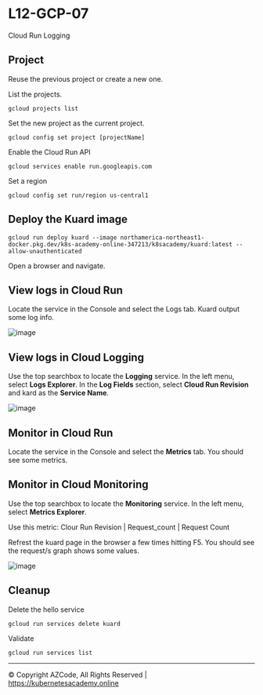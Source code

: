# L12-GCP-07

Cloud Run Logging

## Project

Reuse the previous project or create a new one.

List the projects.

    gcloud projects list

Set the new project as the current project.

    gcloud config set project [projectName]

Enable the Cloud Run API

    gcloud services enable run.googleapis.com

Set a region

    gcloud config set run/region us-central1

## Deploy the Kuard image

    gcloud run deploy kuard --image northamerica-northeast1-docker.pkg.dev/k8s-academy-online-347213/k8sacademy/kuard:latest --allow-unauthenticated

Open a browser and navigate.

## View logs in Cloud Run

Locate the service in the Console and select the Logs tab.  Kuard output some log info.

![image](https://kubernetesacademy.online/wp-content/uploads/2022/07/L12-GCP-07-01.png)

## View logs in Cloud Logging

Use the top searchbox to locate the **Logging** service. In the left menu, select **Logs Explorer**.
In the **Log Fields** section, select **Cloud Run Revision** and kard as the **Service Name**.

![image](https://kubernetesacademy.online/wp-content/uploads/2022/07/L12-GCP-07-02.png)

## Monitor in Cloud Run

Locate the service in the Console and select the **Metrics** tab.  You should see some metrics.

## Monitor in Cloud Monitoring

Use the top searchbox to locate the **Monitoring** service. In the left menu, select **Metrics Explorer**.

Use this metric: Clour Run Revision | Request_count | Request Count

Refrest the kuard page in the browser a few times hitting F5. You should see the request/s graph shows some values.

![image](https://kubernetesacademy.online/wp-content/uploads/2022/07/L12-GCP-07-03.png)

## Cleanup

Delete the hello service

    gcloud run services delete kuard

Validate

    gcloud run services list 

---

© Copyright AZCode, All Rights Reserved | https://kubernetesacademy.online

